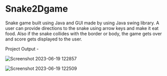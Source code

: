 # Snake2Dgame
Snake game built using Java and GUI made by using Java swing library. A user can provide directions to the snake using arrow keys and make it eat food. Also if the snake collides with the border or body, the game gets over and score gets displayed to the user.

Project Output -

![Screenshot 2023-06-19 122857](https://github.com/MaheshB45/Snake2Dgame/assets/107680212/92c36dc9-5e3d-4fda-a4bc-16004aabd2d3)

![Screenshot 2023-06-19 122509](https://github.com/MaheshB45/Snake2Dgame/assets/107680212/36a68a66-c309-4fe9-aee6-6d255db620b8)
